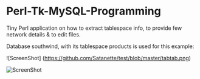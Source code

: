 # Perl-Tk-MySQL-Programming

Tiny Perl application on how to extract tablespace info, to provide few network details &  to edit files.

Database southwind, with its tablespace products is used for this example:

![ScreenShot] (https://github.com/Satanette/test/blob/master/tabtab.png)

![ScreenShot](https://github.com/Satanette/test/blob/master/muahaha.png)
